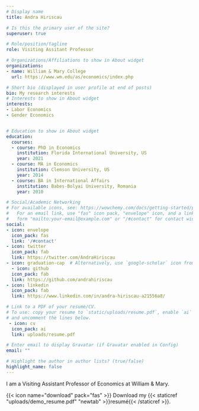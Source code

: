 ```yaml
---
# Display name
title: Andra Hiriscau

# Is this the primary user of the site?
superuser: true

# Role/position/tagline
role: Visiting Assitant Professor

# Organizations/Affiliations to show in About widget
organizations:
- name: William & Mary College
  url: https://www.wm.edu/as/economics/index.php

# Short bio (displayed in user profile at end of posts)
bio: My research interests
# Interests to show in About widget
interests:
- Labor Economics
- Gender Economics


# Education to show in About widget
education:
  courses:
  - course: PhD in Economics
    institution: Florida International University, US
    year: 2021
  - course: MA in Economics
    institution: Clemson University, US
    year: 2014
  - course: BA in International Affairs
    institution: Babes-Bolyai University, Romania
    year: 2010

# Social/Academic Networking
# For available icons, see: https://wowchemy.com/docs/getting-started/page-builder/#icons
#   For an email link, use "fas" icon pack, "envelope" icon, and a link in the
#   form "mailto:your-email@example.com" or "/#contact" for contact widget.
social:
- icon: envelope
  icon_pack: fas
  link: '/#contact'
- icon: twitter
  icon_pack: fab
  link: https://twitter.com/AndraHiriscau
- icon: graduation-cap  # Alternatively, use `google-scholar` icon from `ai` icon pack
  - icon: github
  icon_pack: fab
  link: https://github.com/andrahiriscau
- icon: linkedin
  icon_pack: fab
  link: https://www.linkedin.com/in/andra-hiriscau-a21556a8/

# Link to a PDF of your resume/CV.
# To use: copy your resume to `static/uploads/resume.pdf`, enable `ai` icons in `params.toml`, 
# and uncomment the lines below.
 - icon: cv
  icon_pack: ai
  link: uploads/resume.pdf

# Enter email to display Gravatar (if Gravatar enabled in Config)
email: ""

# Highlight the author in author lists? (true/false)
highlight_name: false
---
```


I am a Visiting Assistant Professor of Economics at William & Mary.

{{< icon name="download" pack="fas" >}} Download my {{< staticref "uploads/demo_resume.pdf" "newtab" >}}resumé{{< /staticref >}}.
